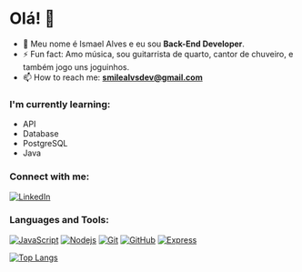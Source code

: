 # Olá! :wave:

- 👋 Meu nome é Ismael Alves e eu sou **Back-End Developer**.
- ⚡ Fun fact: Amo música, sou guitarrista de quarto, cantor de chuveiro, e também jogo uns joguinhos.
- 📫 How to reach me: **smilealvsdev@gmail.com**

### I'm currently learning:
- API
- Database
- PostgreSQL
- Java
  
### Connect with me:
[![LinkedIn](https://skillicons.dev/icons?i=linkedin)](https://www.linkedin.com/in/smilealvs/)

### Languages and Tools:
[![JavaScript](https://skillicons.dev/icons?i=js)](https://developer.mozilla.org/en-US/docs/Web/JavaScript)
[![Nodejs](https://skillicons.dev/icons?i=nodejs)](https://nodejs.org)
[![Git](https://skillicons.dev/icons?i=git)](https://git-scm.com)
[![GitHub](https://skillicons.dev/icons?i=github)](https://github.com)
[![Express](https://skillicons.dev/icons?i=express)](https://www.npmjs.com/package/express)

[![Top Langs](https://github-readme-stats.vercel.app/api/top-langs/?username=smilealvs)](https://github.com/smilealvs/github-readme-stats)
<!--
**smilealvs/smilealvs** is a ✨ _special_ ✨ repository because its `README.md` (this file) appears on your GitHub profile.

Here are some ideas to get you started:

- 🔭 I’m currently working on ...
- 🌱 I’m currently learning ...
- 👯 I’m looking to collaborate on ...
- 🤔 I’m looking for help with ...
- 💬 Ask me about ...
- 📫 How to reach me: ...
- 😄 Pronouns: ...
- ⚡ Fun fact: ...
-->
